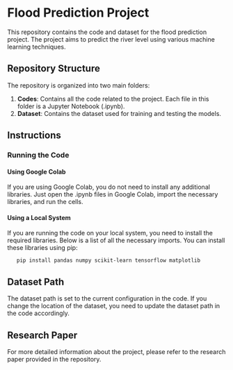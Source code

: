 # Flood Prediction Project

This repository contains the code and dataset for the flood prediction project. The project aims to predict the river level using various machine learning techniques.

## Repository Structure

The repository is organized into two main folders:

1. **Codes**: Contains all the code related to the project. Each file in this folder is a Jupyter Notebook (.ipynb).
2. **Dataset**: Contains the dataset used for training and testing the models.

## Instructions

### Running the Code

#### Using Google Colab
If you are using Google Colab, you do not need to install any additional libraries. Just open the .ipynb files in Google Colab, import the necessary libraries, and run the cells.

#### Using a Local System
If you are running the code on your local system, you need to install the required libraries. Below is a list of all the necessary imports. You can install these libraries using pip:

       pip install pandas numpy scikit-learn tensorflow matplotlib

## Dataset Path
The dataset path is set to the current configuration in the code. If you change the location of the dataset, you need to update the dataset path in the code accordingly.

## Research Paper
For more detailed information about the project, please refer to the research paper provided in the repository.
